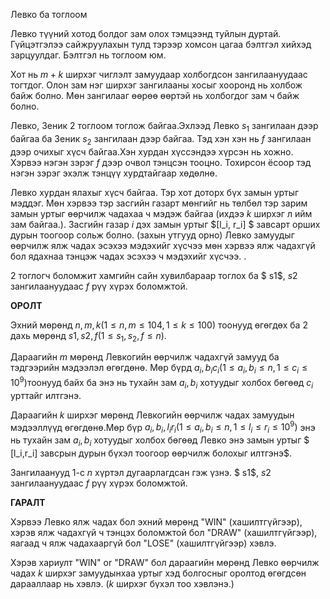 Левко ба тоглоом

Левко түүний хотод болдог зам олох тэмцээнд туйлын дуртай. Гүйцэтгэлээ сайжруулахын тулд тэрээр хомсон цагаа бэлтгэл хийхэд зарцуулдаг. Бэлтгэл нь тоглоом юм.

Хот нь $m+k$ ширхэг чиглэлт замуудаар холбогдсон зангилаануудаас тогтдог. Олон зам нэг ширхэг зангилааны хосыг хооронд нь холбож байж болно. Мөн зангилааг өөрөө өөртэй нь холбогдог зам ч байж болно.

Левко, Зеник 2 тоглоом тоглож байгаа.Эхлээд Левко $s_1$ зангилаан дээр байгаа ба Зеник $s_2$ зангилаан дээр байгаа. Тэд хэн хэн нь $f$ зангилаан дээр очихыг хүсч байгаа.Хэн хурдан хүссэндээ хүрсэн нь хожно. Хэрвээ нэгэн зэрэг $f$ дээр очвол тэнцсэн тооцно. Тохирсон ёсоор тэд нэгэн зэрэг эхэлж тэнцүү хурдтайгаар хөдөлнө.

Левко хурдан ялахыг хүсч байгаа. Тэр хот доторх бүх замын уртыг мэддэг. Мөн хэрвээ тэр засгийн газарт мөнгийг нь төлбөл тэр зарим замын уртыг өөрчилж чадахаа ч мэдэж байгаа (ихдээ $k$ ширхэг л ийм зам байгаа.). Засгийн газар $i$ дэх замын уртыг $[l_i, r_i] $ завсарт орших дурын тоогоор сольж болно. (захын утгууд орно) Левко замуудыг өөрчилж ялж чадах эсэхээ мэдэхийг хүсчээ мөн хэрвээ ялж чадахгүй бол ядахнаа тэнцэж чадах эсэхээ ч мэдэхийг хүсчээ. .

2 тоглогч боломжит хамгийн сайн хувилбараар тоглох ба $ s1$, $s2$ зангилаануудаас  $f$ рүү хүрэх боломжтой.

**ОРОЛТ**

Эхний мөрөнд $n, m ,k (1\le n,m\le 104, 1\le k\le 100)$ тоонууд өгөгдөх ба 2 дахь мөрөнд $s1, s2 , f (1\le s_1,s_2,f\le n)$.

Дараагийн $m$ мөрөнд Левкогийн өөрчилж чадахгүй замууд ба тэдгээрийн мэдээлэл өгөгдөнө. Мөр бүрд $a_i, b_i  c_i (1\le a_i,b_i\le n, 1\le c_i\le 10^9)$тоонууд байх ба энэ нь тухайн зам $a_i, b_i$ хотуудыг холбох бөгөөд $c_i$  урттайг илтгэнэ.

Дараагийн $k$ ширхэг мөрөнд Левкогийн өөрчилж чадах замуудын мэдээллүүд өгөгдөнө.Мөр бүр $a_i, b_i, l_i  r_i (1\le a_i,b_i\le n,1\le l_i\le r_i\le 10^9)$ энэ нь тухайн зам $a_i, b_i$ хотуудыг холбох бөгөөд Левко энэ замын уртыг $ [l_i,r_i] завсрын дурын бүхэл тоогоор өөрчилж болохыг илтгэнэ$.

Зангилаанууд $1$-с  $n$ хүртэл дугаарлагдсан гэж үзнэ. $ s1$, $s2$ зангилаануудаас  $f$ рүү хүрэх боломжтой.

**ГАРАЛТ**

Хэрвээ Левко ялж чадах бол эхний мөрөнд "WIN"  (хашилтгүйгээр), хэрэв ялж чадахгүй ч тэнцэх боломжтой бол "DRAW" (хашилтгүйгээр), яагаад ч ялж чадахааргүй бол "LOSE" (хашилтгүйгээр) хэвлэ.

Хэрэв хариулт "WIN" or "DRAW" бол дараагийн мөрөнд Левко өөрчилж чадах $k$ ширхэг замуудынхаа уртыг хэд болгосныг оролтод өгөгдсөн дарааллаар нь хэвлэ. ($k$ ширхэг бүхэл тоо хэвлэнэ.)
